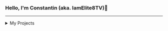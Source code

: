 ### Hello, I'm Constantin (aka. IamElite8TV)👋

---

<details>
  <summary>My Projects</summary>
  
<!--START_SECTION:activity-->
1. Byteserv [#1](https://byteserv.eu)
<!--END_SECTION:activity-->

</details>
